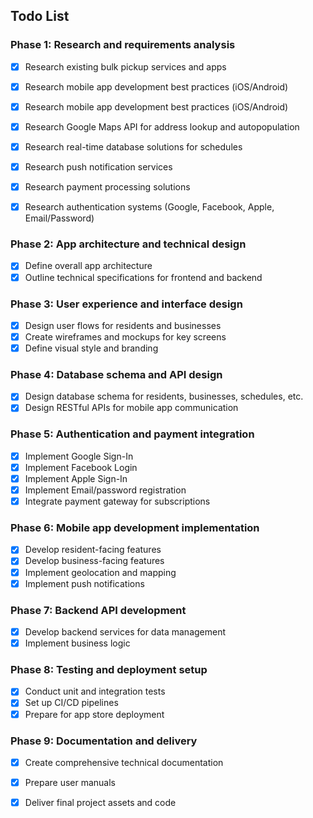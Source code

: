 ## Todo List

### Phase 1: Research and requirements analysis
- [x] Research existing bulk pickup services and apps
- [x] Research mobile app development best practices (iOS/Android)
- [x] Research mobile app development best practices (iOS/Android)

- [x] Research Google Maps API for address lookup and autopopulation
- [x] Research real-time database solutions for schedules
- [x] Research push notification services
- [x] Research payment processing solutions
- [x] Research authentication systems (Google, Facebook, Apple, Email/Password)


### Phase 2: App architecture and technical design
- [x] Define overall app architecture
- [x] Outline technical specifications for frontend and backend

### Phase 3: User experience and interface design
- [x] Design user flows for residents and businesses
- [x] Create wireframes and mockups for key screens
- [x] Define visual style and branding

### Phase 4: Database schema and API design
- [x] Design database schema for residents, businesses, schedules, etc.
- [x] Design RESTful APIs for mobile app communication

### Phase 5: Authentication and payment integration
- [x] Implement Google Sign-In
- [x] Implement Facebook Login
- [x] Implement Apple Sign-In
- [x] Implement Email/password registration
- [x] Integrate payment gateway for subscriptions

### Phase 6: Mobile app development implementation
- [x] Develop resident-facing features
- [x] Develop business-facing features
- [x] Implement geolocation and mapping
- [x] Implement push notifications

### Phase 7: Backend API development
- [x] Develop backend services for data management
- [x] Implement business logic

### Phase 8: Testing and deployment setup
- [x] Conduct unit and integration tests
- [x] Set up CI/CD pipelines
- [x] Prepare for app store deployment

### Phase 9: Documentation and delivery
- [x] Create comprehensive technical documentation
- [x] Prepare user manuals
- [x] Deliver final project assets and code

